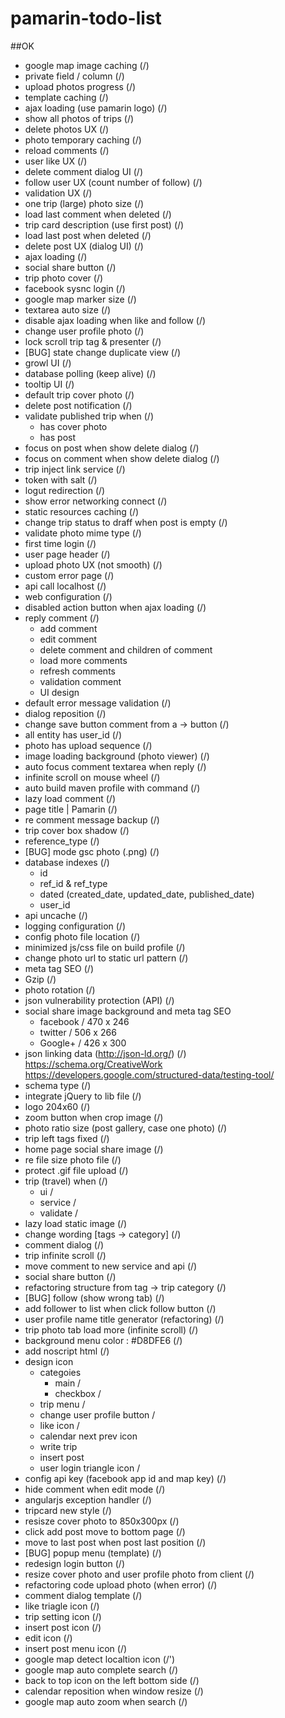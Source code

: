 # pamarin-todo-list

##OK
- google map image caching                                                  (/)
- private field / column                                                           (/)
- upload photos progress                                                         (/)
- template caching                                                                    (/)
- ajax loading (use pamarin logo)                                        (/)
- show all photos of trips                                                       (/)
- delete photos UX                                            (/)
- photo temporary caching                                                     (/)
- reload comments                                           (/)
- user like UX                                                                                                     (/)
- delete comment dialog UI                                 (/)
- follow user UX (count number of follow)              (/)   
- validation UX                                               (/)
- one trip (large) photo size                                (/) 
- load last comment when deleted                       (/) 
- trip card description (use first post)                  (/)
- load last post when deleted                             (/)
- delete post UX (dialog UI)                               (/)
- ajax loading                                                (/)
- social share button                                        (/)
- trip photo cover                                           (/)
- facebook sysnc login                                      (/)                                                         
- google map marker size                                  (/)    
- textarea auto size                                         (/)
- disable ajax loading when like and follow            (/)   
- change user profile photo                               (/)
- lock scroll trip tag & presenter                        (/)
- [BUG] state change duplicate view                    (/)
- growl UI                                                    (/)
- database polling (keep alive)                            (/)
- tooltip UI                                                    (/)
- default trip cover photo                                 (/)
- delete post notification                                  (/) 
- validate published trip when                           (/)                                                                   
    - has cover photo
    - has post
- focus on post when show delete dialog               (/)   
- focus on comment when show delete dialog        (/)
- trip inject link service                                   (/)
- token with salt                                            (/) 
- logut redirection                                          (/)
- show error networking connect                       (/)
- static resources caching                                 (/) 
- change trip status to draff when post is empty   (/)
- validate photo mime type                              (/)
- first time login                                                 (/)
- user page header                                         (/)
- upload photo UX (not smooth)                        (/) 
- custom error page                                       (/)
- api call localhost                                         (/)  
- web configuration                                        (/) 
- disabled action button when ajax loading          (/)
- reply comment                                           (/)
   - add comment     
   - edit comment     
   - delete comment and children of comment   
   - load more comments  
   - refresh comments  
   - validation comment 
   - UI design 
- default error message validation                      (/)
- dialog reposition                                          (/)
- change save button comment from a -> button   (/) 
- all entity has user_id                                     (/)
- photo has upload sequence                              (/)
- image loading background (photo viewer)           (/)
- auto focus comment textarea when reply           (/)
- infinite scroll on mouse wheel                          (/)
- auto build maven profile with command            (/)
- lazy load comment                                       (/)
- page title | Pamarin                                     (/)
- re comment message backup                          (/)
- trip cover box shadow                                   (/)
- reference_type                                             (/)   
- [BUG] mode gsc photo (.png)                          (/)  
- database indexes                                          (/)
   - id
   - ref_id & ref_type
   - dated (created_date, updated_date, published_date)
   - user_id
- api uncache                                               (/)
- logging configuration                                    (/) 
- config photo file location                               (/)
- minimized js/css file on build profile                 (/) 
- change photo url to static url pattern               (/) 
- meta tag SEO                                             (/)
- Gzip                                                         (/)
- photo rotation                                            (/)
- json vulnerability protection (API)                    (/)     
- social share image background and meta tag SEO
    - facebook / 470 x 246
    - twitter / 506 x 266
    - Google+ / 426 x 300
- json linking data (http://json-ld.org/)              (/)                     https://schema.org/CreativeWork
https://developers.google.com/structured-data/testing-tool/
- schema type                                              (/)
- integrate jQuery to lib file                             (/)
- logo 204x60                                              (/) 
- zoom button when crop image                        (/)
-  photo ratio size (post gallery, case one photo)     (/)
- trip left tags fixed                                        (/) 
- home page social share image                         (/) 
- re file size photo file                                     (/)
- protect .gif file upload                                   (/)
- trip (travel) when                                        (/)
   - ui / 
   - service /
   - validate / 
- lazy load static image                                   (/)
- change wording [tags -> category]                   (/)
 - comment dialog                                         (/)
- trip infinite scroll                                        (/)
- move comment to new service and api              (/)
- social share button                                       (/) 
- refactoring structure from tag -> trip category   (/) 
- [BUG] follow (show wrong tab)                        (/) 
- add follower to list when click follow button       (/) 
- user profile name title generator (refactoring)     (/)
- trip photo tab load more (infinite scroll)            (/)
- background menu color : #D8DFE6                  (/) 
- add noscript html                                        (/)
- design icon
    - categoies
        - main / 
        - checkbox /
    - trip menu / 
    - change user profile button /
    - like icon / 
    - calendar next prev icon
    - write trip
    - insert post
    - user login triangle icon /
- config api key (facebook app id and map key)      (/)
- hide comment when edit mode                        (/)
- angularjs exception handler                            (/)
- tripcard new style                                        (/)
- resisze cover photo to 850x300px                    (/)
- click add post move to bottom page                  (/)
- move to last post when post last position           (/)
- [BUG] popup menu (template)                        (/) 
- redesign login button                                    (/)
- resize cover photo and user profile photo 
   from client                                                (/)
- refactoring code upload photo (when error)        (/)
- comment dialog template                              (/)
- like triagle icon                                           (/)  
-  trip setting icon                                         (/)
- insert post icon                                           (/) 
- edit icon                                                    (/)
- insert post menu icon                                   (/)
- google map detect localtion icon                      (/')
- google map auto complete search                     (/)  
- back to top icon on the left bottom side             (/)
- calendar reposition when window resize             (/)         
- google map auto zoom when search                  (/)
